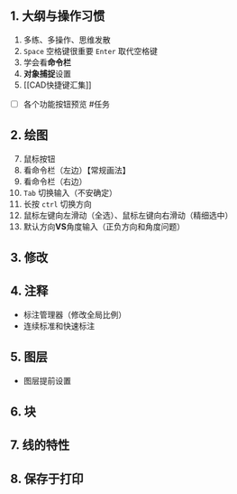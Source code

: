 ## 1. 大纲与操作习惯 
1. 多练、多操作、思维发散
2. `Space` 空格键很重要 `Enter` 取代空格键
3. 学会看**命令栏**
4. **对象捕捉**设置
5. [[CAD快捷键汇集]]
- [ ] 各个功能按钮预览 #任务
## 2. 绘图 
7. 鼠标按钮
8. 看命令栏（左边）【常规画法】
9. 看命令栏（右边） 
10. `Tab` 切换输入（不安确定）
11. 长按 `ctrl` 切换方向
12. 鼠标左键向左滑动（全选）、鼠标左键向右滑动（精细选中）
13. 默认方向**VS**角度输入（正负方向和角度问题）
## 3. 修改 

## 4. 注释 
- 标注管理器（修改全局比例）
- 连续标准和快速标注
## 5. 图层 
- 图层提前设置

## 6. 块 


## 7. 线的特性 


## 8. 保存于打印 

